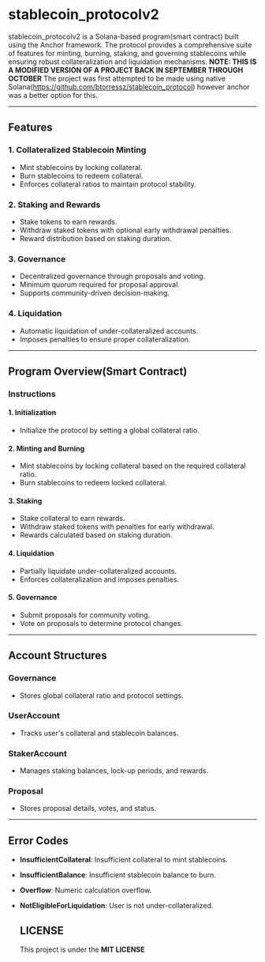 # stablecoin_protocolv2

stablecoin_protocolv2 is a Solana-based program(smart contract) built using the Anchor framework. The protocol provides a comprehensive suite of features for minting, burning, staking, and governing stablecoins while ensuring robust collateralization and liquidation mechanisms.
**NOTE: THIS IS A MODIFIED VERSION OF A PROJECT BACK IN SEPTEMBER THROUGH OCTOBER** 
The project was first attempted to be made using native Solana(https://github.com/btorressz/stablecoin_protocol) however anchor was a better option for this. 

---

## Features

### 1. Collateralized Stablecoin Minting
- Mint stablecoins by locking collateral.
- Burn stablecoins to redeem collateral.
- Enforces collateral ratios to maintain protocol stability.

### 2. Staking and Rewards
- Stake tokens to earn rewards.
- Withdraw staked tokens with optional early withdrawal penalties.
- Reward distribution based on staking duration.

### 3. Governance
- Decentralized governance through proposals and voting.
- Minimum quorum required for proposal approval.
- Supports community-driven decision-making.

### 4. Liquidation
- Automatic liquidation of under-collateralized accounts.
- Imposes penalties to ensure proper collateralization.

---

## Program Overview(Smart Contract)

### Instructions

#### 1. Initialization
- Initialize the protocol by setting a global collateral ratio.

#### 2. Minting and Burning
- Mint stablecoins by locking collateral based on the required collateral ratio.
- Burn stablecoins to redeem locked collateral.

#### 3. Staking
- Stake collateral to earn rewards.
- Withdraw staked tokens with penalties for early withdrawal.
- Rewards calculated based on staking duration.

#### 4. Liquidation
- Partially liquidate under-collateralized accounts.
- Enforces collateralization and imposes penalties.

#### 5. Governance
- Submit proposals for community voting.
- Vote on proposals to determine protocol changes.

---

## Account Structures

### Governance
- Stores global collateral ratio and protocol settings.

### UserAccount
- Tracks user's collateral and stablecoin balances.

### StakerAccount
- Manages staking balances, lock-up periods, and rewards.

### Proposal
- Stores proposal details, votes, and status.

---

## Error Codes

- **InsufficientCollateral**: Insufficient collateral to mint stablecoins.
- **InsufficientBalance**: Insufficient stablecoin balance to burn.
- **Overflow**: Numeric calculation overflow.
- **NotEligibleForLiquidation**: User is not under-collateralized.

  ## LICENSE
  This project is under the **MIT LICENSE**
